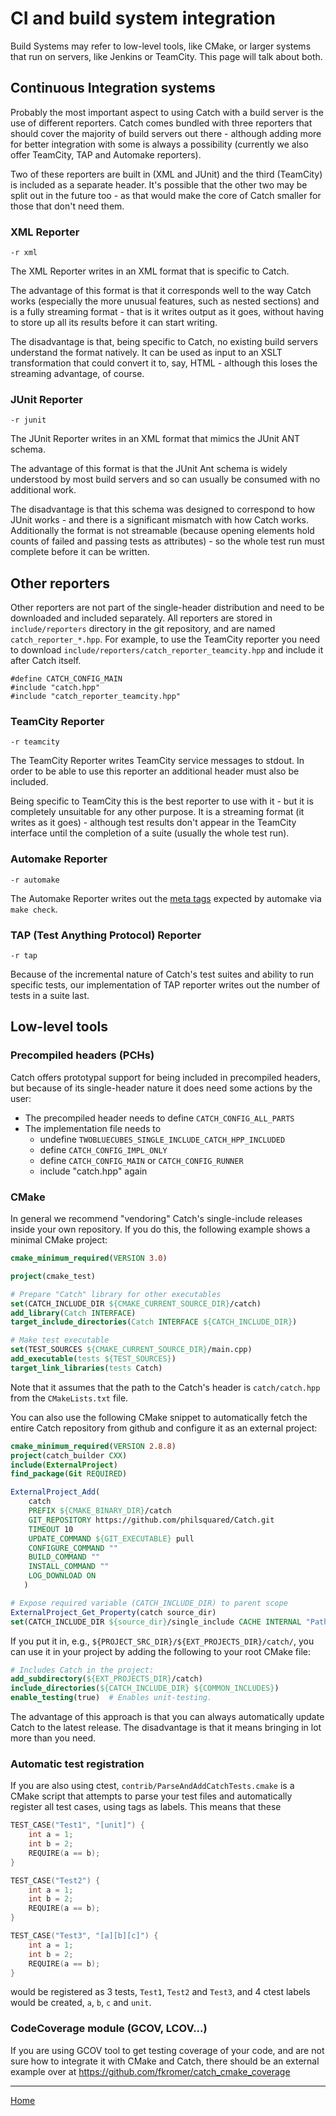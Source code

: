 <a id="top"></a>
# CI and build system integration

Build Systems may refer to low-level tools, like CMake, or larger systems that run on servers, like Jenkins or TeamCity. This page will talk about both.

## Continuous Integration systems

Probably the most important aspect to using Catch with a build server is the use of different reporters. Catch comes bundled with three reporters that should cover the majority of build servers out there - although adding more for better integration with some is always a possibility (currently we also offer TeamCity, TAP and Automake reporters).

Two of these reporters are built in (XML and JUnit) and the third (TeamCity) is included as a separate header. It's possible that the other two may be split out in the future too - as that would make the core of Catch smaller for those that don't need them.

### XML Reporter
```-r xml``` 

The XML Reporter writes in an XML format that is specific to Catch. 

The advantage of this format is that it corresponds well to the way Catch works (especially the more unusual features, such as nested sections) and is a fully streaming format - that is it writes output as it goes, without having to store up all its results before it can start writing.

The disadvantage is that, being specific to Catch, no existing build servers understand the format natively. It can be used as input to an XSLT transformation that could convert it to, say, HTML - although this loses the streaming advantage, of course.

### JUnit Reporter
```-r junit```

The JUnit Reporter writes in an XML format that mimics the JUnit ANT schema.

The advantage of this format is that the JUnit Ant schema is widely understood by most build servers and so can usually be consumed with no additional work.

The disadvantage is that this schema was designed to correspond to how JUnit works - and there is a significant mismatch with how Catch works. Additionally the format is not streamable (because opening elements hold counts of failed and passing tests as attributes) - so the whole test run must complete before it can be written.

## Other reporters
Other reporters are not part of the single-header distribution and need to be downloaded and included separately. All reporters are stored in `include/reporters` directory in the git repository, and are named `catch_reporter_*.hpp`. For example, to use the TeamCity reporter you need to download `include/reporters/catch_reporter_teamcity.hpp` and include it after Catch itself.

```
#define CATCH_CONFIG_MAIN
#include "catch.hpp"
#include "catch_reporter_teamcity.hpp"
```

### TeamCity Reporter
```-r teamcity```

The TeamCity Reporter writes TeamCity service messages to stdout. In order to be able to use this reporter an additional header must also be included.

Being specific to TeamCity this is the best reporter to use with it - but it is completely unsuitable for any other purpose. It is a streaming format (it writes as it goes) - although test results don't appear in the TeamCity interface until the completion of a suite (usually the whole test run).

### Automake Reporter
```-r automake```

The Automake Reporter writes out the [meta tags](https://www.gnu.org/software/automake/manual/html_node/Log-files-generation-and-test-results-recording.html#Log-files-generation-and-test-results-recording) expected by automake via `make check`.

### TAP (Test Anything Protocol) Reporter
```-r tap```

Because of the incremental nature of Catch's test suites and ability to run specific tests, our implementation of TAP reporter writes out the number of tests in a suite last.

## Low-level tools

### Precompiled headers (PCHs)

Catch offers prototypal support for being included in precompiled headers, but because of its single-header nature it does need some actions by the user:
* The precompiled header needs to define `CATCH_CONFIG_ALL_PARTS`
* The implementation file needs to
  * undefine `TWOBLUECUBES_SINGLE_INCLUDE_CATCH_HPP_INCLUDED`
  * define `CATCH_CONFIG_IMPL_ONLY`
  * define `CATCH_CONFIG_MAIN` or `CATCH_CONFIG_RUNNER`
  * include "catch.hpp" again


### CMake

In general we recommend "vendoring" Catch's single-include releases inside your own repository. If you do this, the following example shows a minimal CMake project:
```CMake
cmake_minimum_required(VERSION 3.0)

project(cmake_test)

# Prepare "Catch" library for other executables
set(CATCH_INCLUDE_DIR ${CMAKE_CURRENT_SOURCE_DIR}/catch)
add_library(Catch INTERFACE)
target_include_directories(Catch INTERFACE ${CATCH_INCLUDE_DIR})

# Make test executable
set(TEST_SOURCES ${CMAKE_CURRENT_SOURCE_DIR}/main.cpp)
add_executable(tests ${TEST_SOURCES})
target_link_libraries(tests Catch)
```
Note that it assumes that the path to the Catch's header is `catch/catch.hpp` from the `CMakeLists.txt` file.


You can also use the following CMake snippet to automatically fetch the entire Catch repository from github and configure it as an external project:
```CMake
cmake_minimum_required(VERSION 2.8.8)
project(catch_builder CXX)
include(ExternalProject)
find_package(Git REQUIRED)

ExternalProject_Add(
    catch
    PREFIX ${CMAKE_BINARY_DIR}/catch
    GIT_REPOSITORY https://github.com/philsquared/Catch.git
    TIMEOUT 10
    UPDATE_COMMAND ${GIT_EXECUTABLE} pull
    CONFIGURE_COMMAND ""
    BUILD_COMMAND ""
    INSTALL_COMMAND ""
    LOG_DOWNLOAD ON
   )

# Expose required variable (CATCH_INCLUDE_DIR) to parent scope
ExternalProject_Get_Property(catch source_dir)
set(CATCH_INCLUDE_DIR ${source_dir}/single_include CACHE INTERNAL "Path to include folder for Catch")
```

If you put it in, e.g., `${PROJECT_SRC_DIR}/${EXT_PROJECTS_DIR}/catch/`, you can use it in your project by adding the following to your root CMake file:

```CMake
# Includes Catch in the project:
add_subdirectory(${EXT_PROJECTS_DIR}/catch)
include_directories(${CATCH_INCLUDE_DIR} ${COMMON_INCLUDES})
enable_testing(true)  # Enables unit-testing.
```

The advantage of this approach is that you can always automatically update Catch to the latest release. The disadvantage is that it means bringing in lot more than you need.


### Automatic test registration
If you are also using ctest, `contrib/ParseAndAddCatchTests.cmake` is a CMake script that attempts to parse your test files and automatically register all test cases, using tags as labels. This means that these
```cpp
TEST_CASE("Test1", "[unit]") {
    int a = 1;
    int b = 2;
    REQUIRE(a == b);
}

TEST_CASE("Test2") {
    int a = 1;
    int b = 2;
    REQUIRE(a == b);
}

TEST_CASE("Test3", "[a][b][c]") {
    int a = 1;
    int b = 2;
    REQUIRE(a == b);
}
```
would be registered as 3 tests, `Test1`, `Test2` and `Test3`, and 4 ctest labels would be created, `a`, `b`, `c` and `unit`.

### CodeCoverage module (GCOV, LCOV...)

If you are using GCOV tool to get testing coverage of your code, and are not sure how to integrate it with CMake and Catch, there should be an external example over at https://github.com/fkromer/catch_cmake_coverage

---

[Home](Readme.md#top)
